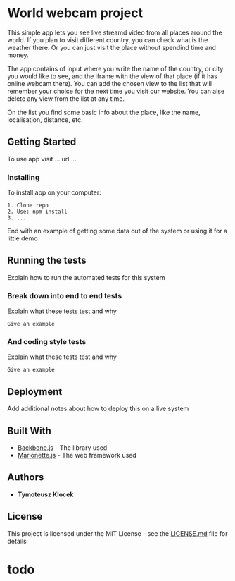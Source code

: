 # World webcam  project

This simple app lets you see live streamd video from all places around the world. 
If you plan to visit different country, you can check what is the weather there. Or you can just visit the place without spendind time and money.

The app contains of input where you write the name of the country, or city you would like to see, and the iframe with the view of that place (if it has online webcam there).
You can add the chosen view to the list that will remember your choice for the next time you visit our website. You can alse delete any view from the list at any time.

On the list you find some basic info about the place, like the name, localisation, distance, etc.

## Getting Started

To use app visit ... url ...

### Installing

To install app on your computer:
```
1. Clone repo 
2. Use: npm install
3. ...
```
End with an example of getting some data out of the system or using it for a little demo

## Running the tests

Explain how to run the automated tests for this system

### Break down into end to end tests

Explain what these tests test and why

```
Give an example
```

### And coding style tests

Explain what these tests test and why

```
Give an example
```

## Deployment

Add additional notes about how to deploy this on a live system

## Built With

* [Backbone.js](http://backbonejs.org/) - The library used
* [Marionette.js](https://marionettejs.com/) - The web framework used

## Authors

* **Tymoteusz Klocek** 

## License

This project is licensed under the MIT License - see the [LICENSE.md](LICENSE.md) file for details

# todo
